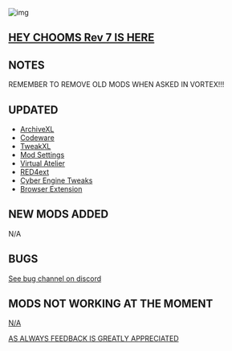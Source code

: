 ![img](https://s11.gifyu.com/images/Cuty-od-Dreams-Logo-YellowUP.png)

## [HEY CHOOMS Rev 7 IS HERE](https://)

## NOTES

REMEMBER TO REMOVE OLD MODS WHEN ASKED IN VORTEX!!!&#x20;

## UPDATED

- [ArchiveXL](https://www.nexusmods.com/cyberpunk2077/mods/4198)
- [Codeware](https://www.nexusmods.com/cyberpunk2077/mods/7780)
- [TweakXL](https://www.nexusmods.com/cyberpunk2077/mods/4197)
- [Mod Settings](https://www.nexusmods.com/cyberpunk2077/mods/4885)
- [Virtual Atelier](https://www.nexusmods.com/cyberpunk2077/mods/2987)
- [RED4ext](https://www.nexusmods.com/cyberpunk2077/mods/2380)
- [Cyber Engine Tweaks](https://www.nexusmods.com/cyberpunk2077/mods/107)
- [Browser Extension](https://www.nexusmods.com/cyberpunk2077/mods/10038?tab=description)

## NEW MODS ADDED

N/A

## BUGS

[See bug channel on discord](https://discord.gg/xZNztPjA2u)

## MODS NOT WORKING AT THE MOMENT

[N/A](https://)

[AS ALWAYS FEEDBACK IS GREATLY APPRECIATED](https://)

